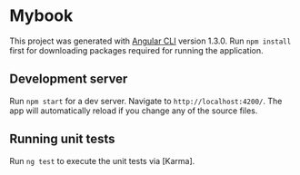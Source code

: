 # Mybook

This project was generated with [Angular CLI](https://github.com/angular/angular-cli) version 1.3.0.
Run `npm install` first for downloading packages required for running the application.

## Development server

Run `npm start` for a dev server. Navigate to `http://localhost:4200/`. The app will automatically reload if you change any of the source files.

## Running unit tests

Run `ng test` to execute the unit tests via [Karma].
